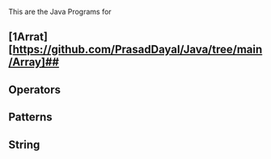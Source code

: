 This are the Java Programs for
## [1Arrat] [https://github.com/PrasadDayal/Java/tree/main/Array]##
## Operators ##
## Patterns ##
## String ##
